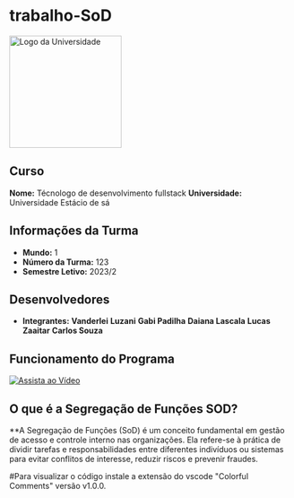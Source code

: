 # trabalho-SoD 

<img src="https://imagensfree.com.br/wp-content/uploads/2019/12/logo-estacio-vertical-com-sombra-980x893.jpg" alt="Logo da Universidade" width="200" height="200">

## Curso
**Nome:** Técnologo de desenvolvimento fullstack
**Universidade:** Universidade Estácio de sá

## Informações da Turma
- **Mundo:** 1
- **Número da Turma:** 123
- **Semestre Letivo:** 2023/2

## Desenvolvedores
- **Integrantes:**
  **Vanderlei**
  **Luzani**
  **Gabi Padilha**
  **Daiana Lascala**
  **Lucas Zaaitar**
  **Carlos Souza**

## Funcionamento do Programa
[![Assista ao Vídeo](link_para_thumbnail_youtube.jpg)](link_para_video_youtube)

## O que é a Segregação de Funções SOD?

**A Segregação de Funções (SoD) é um conceito fundamental em gestão de acesso e controle interno nas organizações. Ela refere-se à prática de dividir tarefas e responsabilidades entre diferentes indivíduos ou sistemas para evitar conflitos de interesse, reduzir riscos e prevenir fraudes.

#Para visualizar o código instale a extensão do vscode "Colorful Comments" versão v1.0.0.
